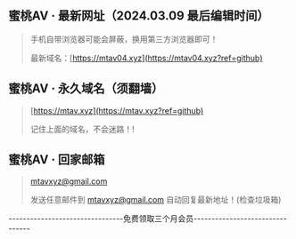 ## 蜜桃AV · 最新网址（2024.03.09 最后编辑时间）
> 手机自带浏览器可能会屏蔽，换用第三方浏览器即可！
> 
> 最新域名：[https://mtav04.xyz](https://mtav04.xyz?ref=github)

## 蜜桃AV · 永久域名（须翻墙）
> [https://mtav.xyz](https://mtav.xyz?ref=github)
> 
> 记住上面的域名，不会迷路！!

## 蜜桃AV · 回家邮箱
> mtavxyz@gmail.com
> 
> 发送任意邮件到 mtavxyz@gmail.com 自动回复最新地址！(检查垃圾箱)

--------------------------------免费领取三个月会员--------------------------------
